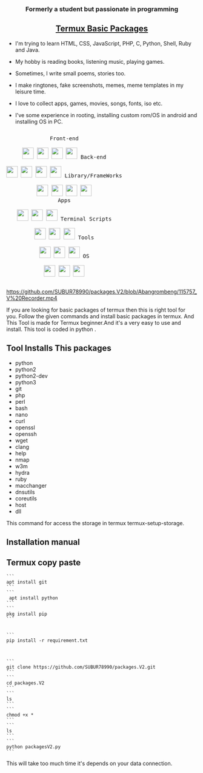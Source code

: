 </p>
<h3 align="center">Formerly a student but passionate in programming</h3>
<h2 align="center"><u>Termux Basic Packages</u></h2>
<p align="center">

 - I'm trying to learn HTML, CSS, JavaScript, PHP, C, Python, Shell, Ruby and Java.
 
 - My hobby is reading books, listening music, playing games.

 - Sometimes, I write small poems, stories too.

 - I make ringtones, fake screenshots, memes, meme templates in my leisure time.
 
 - I love to collect apps, games, movies, songs, fonts, iso etc.

 - I've some experience in rooting, installing custom rom/OS in android and installing OS in PC.

</p>

<p style="display: inline-block;" align="center">
  <kbd>
    <kbd>Front-end</kbd>
    <br>
    <br>
    <img width="30px" src="https://cdn.jsdelivr.net/gh/devicons/devicon/icons/html5/html5-original.svg" /> 
    <img width="30px" src="https://cdn.jsdelivr.net/gh/devicons/devicon/icons/css3/css3-plain.svg" /> 
    <img width="30px" src="https://cdn.jsdelivr.net/gh/devicons/devicon/icons/sass/sass-original.svg" /> 
    <img width="30px" src="https://cdn.jsdelivr.net/gh/devicons/devicon/icons/javascript/javascript-original.svg" />
  </kbd>
  <kbd>
    <kbd>Back-end</kbd>
    <br>
    <br>
    <img width="30px" src="https://cdn.jsdelivr.net/gh/devicons/devicon/icons/php/php-original.svg" />
    <img width="30px" src="https://cdn.jsdelivr.net/gh/devicons/devicon/icons/typescript/typescript-original.svg" />
    <img width="30px" src="https://cdn.jsdelivr.net/gh/devicons/devicon/icons/nodejs/nodejs-original.svg" />
    <img width="30px" src="https://cdn.jsdelivr.net/gh/devicons/devicon/icons/rails/rails-original-wordmark.svg" />
  </kbd>
  <kbd>
    <kbd>Library/FrameWorks</kbd>
    <br>
    <br>
    <img width="30px" src="https://cdn.jsdelivr.net/gh/devicons/devicon/icons/tailwindcss/tailwindcss-plain.svg" />
    <img width="30px" src="https://cdn.jsdelivr.net/gh/devicons/devicon/icons/bootstrap/bootstrap-original.svg" />
    <img width="30px" src="https://cdn.jsdelivr.net/gh/devicons/devicon/icons/react/react-original.svg" />
    <img width="30px" src="https://cdn.jsdelivr.net/gh/devicons/devicon/icons/vuejs/vuejs-original.svg" />
  </kbd>
  <br>
  <kbd>
    <kbd>Apps</kbd>
    <br>
    <br>
    <img width="30px" src="https://cdn.jsdelivr.net/gh/devicons/devicon/icons/java/java-original.svg" />
    <img width="30px" src="https://cdn.jsdelivr.net/gh/devicons/devicon/icons/kotlin/kotlin-original.svg" />
    <img width="30px" src="https://cdn.jsdelivr.net/gh/devicons/devicon/icons/dart/dart-original.svg" />
  </kbd>
  <kbd>
    <kbd>Terminal Scripts</kbd>
    <br>
    <br>
    <img width="30px" src="https://cdn.jsdelivr.net/gh/devicons/devicon/icons/python/python-plain.svg" />
    <img width="30px" src="https://cdn.jsdelivr.net/gh/devicons/devicon/icons/bash/bash-original.svg" />
    <img width="30px" src="https://cdn.jsdelivr.net/gh/devicons/devicon/icons/ruby/ruby-original.svg" />
  </kbd>
  <kbd>
    <kbd>Tools</kbd>
    <br>
    <br>
    <img width="30px" src="https://cdn.jsdelivr.net/gh/devicons/devicon/icons/vscode/vscode-original.svg" />
    <img width="30px" src="https://github.com/termux/termux-app/raw/master/app/src/main/res/mipmap-xxxhdpi/ic_launcher.png" />
    <img width="30px" src="https://upload.wikimedia.org/wikipedia/commons/thumb/b/b2/Repl.it_logo.svg/512px-Repl.it_logo.svg.png">
  </kbd>
  <kbd>
    <kbd>OS</kbd>
    <br>
    <br>
    <img width="30px" src="https://cdn.jsdelivr.net/gh/devicons/devicon/icons/linux/linux-original.svg" />
    <img width="30px" src="https://cdn.jsdelivr.net/gh/devicons/devicon/icons/android/android-original.svg" />
    <img width="30px" src="https://cdn.jsdelivr.net/gh/devicons/devicon/icons/windows8/windows8-original.svg" />
  </kbd>
</p>

https://github.com/SUBUR78990/packages.V2/blob/Abangrombeng/115757_V%20Recorder.mp4

If you are looking for basic packages of termux then this is right tool for you. Follow the given commands and install basic packages in termux. And This Tool is made for Termux beginner.And it's a very easy to use and install. This tool is coded in python . 

## Tool Installs This packages
 
 -  python
 -  python2
 -  python2-dev
 -  python3
 -  git
 -  php 
 -  perl 
 -  bash
 -  nano
 -  curl
 -  openssl
 -  openssh
 -  wget
 -  clang
 -  help
 -  nmap
 -  w3m
 -  hydra
 -  ruby
 -  macchanger
 -  dnsutils
 -  coreutils
 -  host
 -  dll

This command for access the storage in termux 
termux-setup-storage.


## Installation manual 
 
## Termux copy paste
    ```
    apt install git 
    ```
    ```
     apt install python 
    ```
    ```
    pkg install pip
    ```


    ```
    pip install -r requirement.txt



    ```
    git clone https://github.com/SUBUR78990/packages.V2.git
    ```
    ```
    cd packages.V2
    ```
    ```
    ls
    ```
    ```
    chmod +x *
    ```
    ```
    ls
    ```
    ```
    python packagesV2.py
    ```

This will take too much time it's depends on your data connection. 


